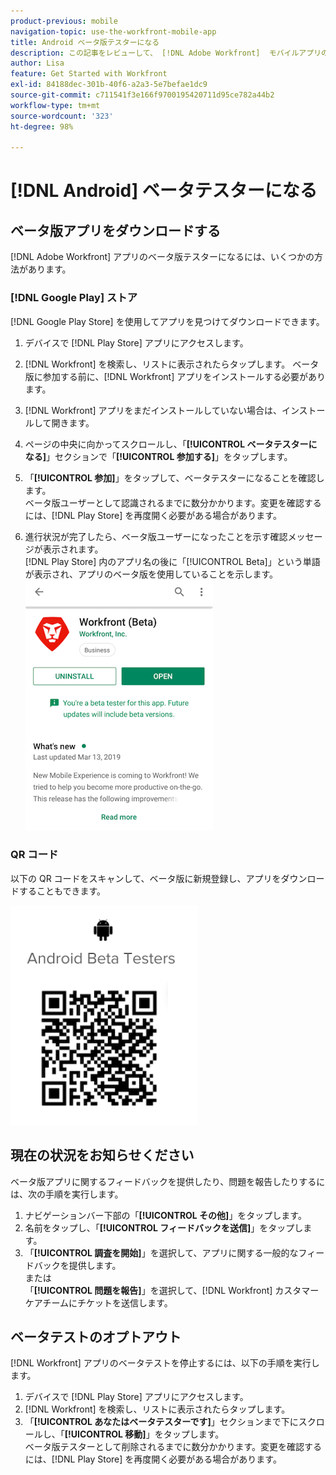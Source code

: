 ```yaml
---
product-previous: mobile
navigation-topic: use-the-workfront-mobile-app
title: Android ベータ版テスターになる
description: この記事をレビューして、 [!DNL Adobe Workfront]  モバイルアプリの Android ベータテスターになります。
author: Lisa
feature: Get Started with Workfront
exl-id: 84188dec-301b-40f6-a2a3-5e7befae1dc9
source-git-commit: c711541f3e166f9700195420711d95ce782a44b2
workflow-type: tm+mt
source-wordcount: '323'
ht-degree: 98%

---
```


# [!DNL Android] ベータテスターになる

## ベータ版アプリをダウンロードする

[!DNL Adobe Workfront] アプリのベータ版テスターになるには、いくつかの方法があります。

### [!DNL Google Play] ストア

[!DNL Google Play Store] を使用してアプリを見つけてダウンロードできます。

1. デバイスで [!DNL Play Store] アプリにアクセスします。
1. [!DNL Workfront] を検索し、リストに表示されたらタップします。
ベータ版に参加する前に、[!DNL Workfront] アプリをインストールする必要があります。
1. [!DNL Workfront] アプリをまだインストールしていない場合は、インストールして開きます。
1. ページの中央に向かってスクロールし、「**[!UICONTROL ベータテスターになる]**」セクションで「**[!UICONTROL 参加する]**」をタップします。

1. 「**[!UICONTROL 参加]**」をタップして、ベータテスターになることを確認します。\
   ベータ版ユーザーとして認識されるまでに数分かかります。変更を確認するには、[!DNL Play Store] を再度開く必要がある場合があります。

1. 進行状況が完了したら、ベータ版ユーザーになったことを示す確認メッセージが表示されます。\
   [!DNL Play Store] 内のアプリ名の後に「[!UICONTROL Beta]」という単語が表示され、アプリのベータ版を使用していることを示します。\
   ![Android ベータ版テスター ](assets/android-beta-tester-adobe-350x468.png)

### QR コード

以下の QR コードをスキャンして、ベータ版に新規登録し、アプリをダウンロードすることもできます。

![Android QR コード ](assets/android-qr-code-350x409.png)

## 現在の状況をお知らせください

ベータ版アプリに関するフィードバックを提供したり、問題を報告したりするには、次の手順を実行します。

1. ナビゲーションバー下部の「**[!UICONTROL その他]**」をタップします。
1. 名前をタップし、「**[!UICONTROL フィードバックを送信]**」をタップします。
1. 「**[!UICONTROL 調査を開始]**」を選択して、アプリに関する一般的なフィードバックを提供します。\
   または\
   「**[!UICONTROL 問題を報告]**」を選択して、[!DNL Workfront] カスタマーケアチームにチケットを送信します。

## ベータテストのオプトアウト

[!DNL Workfront] アプリのベータテストを停止するには、以下の手順を実行します。

1. デバイスで [!DNL Play Store] アプリにアクセスします。
1. [!DNL Workfront] を検索し、リストに表示されたらタップします。
1. 「**[!UICONTROL あなたはベータテスターです]**」セクションまで下にスクロールし、「**[!UICONTROL 移動]**」をタップします。\
   ベータ版テスターとして削除されるまでに数分かかります。変更を確認するには、[!DNL Play Store] を再度開く必要がある場合があります。
